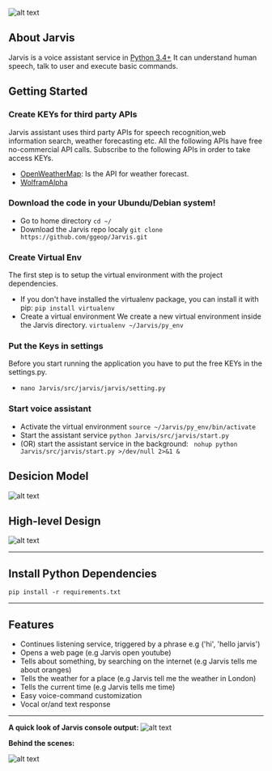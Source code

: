 ![alt text](https://github.com/ggeop/Jarvis/blob/master/imgs/jarvis_logo.png)

## About Jarvis
Jarvis is a voice assistant service in [Python 3.4+](https://www.python.org/downloads/release/python-360/)
It can understand human speech, talk to user and execute basic commands.

## Getting Started

### Create KEYs for third party APIs
Jarvis assistant uses third party APIs for speech recognition,web information search, weather forecasting etc.
All the following APIs have free no-commercial API calls. Subscribe to the following APIs in order to take access KEYs.
* [OpenWeatherMap](https://openweathermap.org/appid): Is the API for weather forecast.
* [WolframAlpha](https://developer.wolframalpha.com/portal/myapps/)

### Download the code in your Ubundu/Debian system!
* Go to home directory
```cd ~/```
* Download the Jarvis repo localy
```git clone https://github.com/ggeop/Jarvis.git```

### Create Virtual Env
The first step is to setup the virtual environment with the project dependencies.
* If you don't have installed the virtualenv package, you can install it with pip:
```pip install virtualenv```
* Create a virtual environment
We create a new virtual environment inside the Jarvis directory.
```virtualenv ~/Jarvis/py_env```

### Put the Keys in settings
Before you start running the application you have to put the free KEYs in the settings.py.
* ``` nano Jarvis/src/jarvis/jarvis/setting.py ```

### Start voice assistant
* Activate the virtual environment
```source ~/Jarvis/py_env/bin/activate```
* Start the assistant service
```python Jarvis/src/jarvis/start.py```
* (OR) start the assistant service in the background:
``` nohup python Jarvis/src/jarvis/start.py >/dev/null 2>&1 &```

## Desicion Model
![alt text](https://github.com/ggeop/Jarvis/blob/master/imgs/desicion_model.png)

## High-level Design
![alt text](https://github.com/ggeop/Jarvis/blob/master/imgs/high-level_design.png)

---

## Install Python Dependencies
```
pip install -r requirements.txt
```
---

## Features
* Continues listening service, triggered by a phrase e.g ('hi', 'hello jarvis')
* Opens a web page (e.g Jarvis open youtube)
* Tells about something, by searching on the internet (e.g Jarvis tells me about oranges)
* Tells the weather for a place (e.g Jarvis tell me the weather in London)
* Tells the current time (e.g Jarvis tells me time)
* Easy voice-command customization
* Vocal or/and text response 

---

**A quick look of Jarvis console output:**
![alt text](https://github.com/ggeop/Jarvis/blob/master/imgs/Jarvis_printscreen.PNG)

**Behind the scenes:**

![alt text](https://github.com/ggeop/Jarvis/blob/master/imgs/jarvis_log.PNG)
